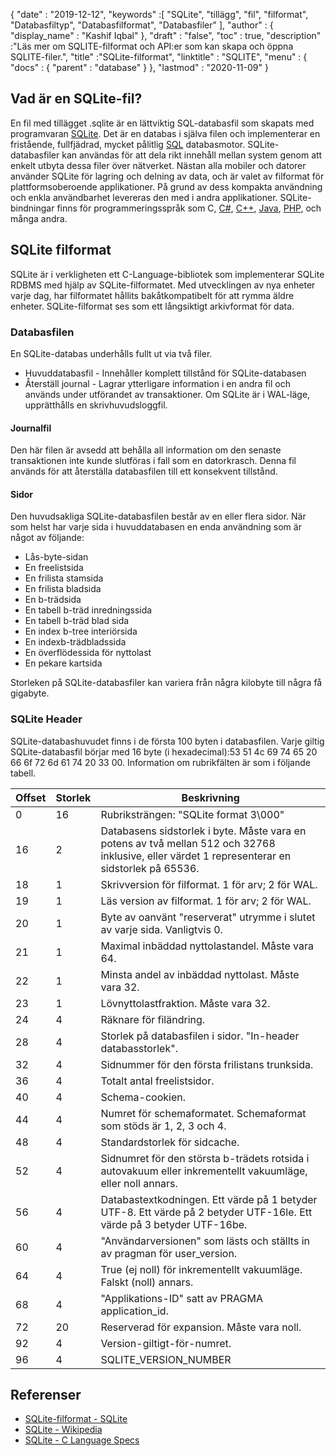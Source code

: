 {
  "date" : "2019-12-12",
  "keywords" :[ "SQLite", "tillägg", "fil", "filformat", "Databasfiltyp", "Databasfilformat", "Databasfiler" ],
  "author" : {
    "display_name" : "Kashif Iqbal"
},
  "draft" : "false",
  "toc" : true,
  "description" :"Läs mer om SQLITE-filformat och API:er som kan skapa och öppna SQLITE-filer.",
  "title" :"SQLite-filformat",
  "linktitle" : "SQLITE",
  "menu" : {
    "docs" : {
      "parent" : "database"
}
},
  "lastmod" : "2020-11-09"
}

## Vad är en SQLite-fil?

En fil med tillägget .sqlite är en lättviktig SQL-databasfil som skapats med programvaran [SQLite](https://www.sqlite.org/index.html). Det är en databas i själva filen och implementerar en fristående, fullfjädrad, mycket pålitlig [SQL](/sv/database/sql/) databasmotor. SQLite-databasfiler kan användas för att dela rikt innehåll mellan system genom att enkelt utbyta dessa filer över nätverket. Nästan alla mobiler och datorer använder SQLite för lagring och delning av data, och är valet av filformat för plattformsoberoende applikationer. På grund av dess kompakta användning och enkla användbarhet levereras den med i andra applikationer. SQLite-bindningar finns för programmeringsspråk som C, [C#](/sv/programming/cs), [C++](/sv/programming/cpp), [Java](/sv/programming/java/), [PHP](/sv/programming/php/ ), och många andra.

## SQLite filformat

SQLite är i verkligheten ett C-Language-bibliotek som implementerar SQLite RDBMS med hjälp av SQLite-filformatet. Med utvecklingen av nya enheter varje dag, har filformatet hållits bakåtkompatibelt för att rymma äldre enheter. SQLite-filformat ses som ett långsiktigt arkivformat för data.

### Databasfilen

En SQLite-databas underhålls fullt ut via två filer.
* Huvuddatabasfil - Innehåller komplett tillstånd för SQLite-databasen
* Återställ journal - Lagrar ytterligare information i en andra fil och används under utförandet av transaktioner. Om SQLite är i WAL-läge, upprätthålls en skrivhuvudsloggfil.

#### Journalfil

Den här filen är avsedd att behålla all information om den senaste transaktionen inte kunde slutföras i fall som en datorkrasch. Denna fil används för att återställa databasfilen till ett konsekvent tillstånd.

#### Sidor

Den huvudsakliga SQLite-databasfilen består av en eller flera sidor. När som helst har varje sida i huvuddatabasen en enda användning som är något av följande:

* Lås-byte-sidan
* En freelistsida
* En frilista stamsida
* En frilista bladsida
* En b-trädsida
* En tabell b-träd inredningssida
* En tabell b-träd blad sida
* En index b-tree interiörsida
* En indexb-trädbladssida
* En överflödessida för nyttolast
* En pekare kartsida

Storleken på SQLite-databasfiler kan variera från några kilobyte till några få gigabyte.

### SQLite Header

SQLite-databashuvudet finns i de första 100 byten i databasfilen. Varje giltig SQLite-databasfil börjar med 16 byte (i hexadecimal):53 51 4c 69 74 65 20 66 6f 72 6d 61 74 20 33 00. Information om rubrikfälten är som i följande tabell.

|Offset|Storlek|Beskrivning|
---|---|---|
|0|16|Rubriksträngen: "SQLite format 3\000"|
|16|2|Databasens sidstorlek i byte. Måste vara en potens av två mellan 512 och 32768 inklusive, eller värdet 1 representerar en sidstorlek på 65536.|
|18|1|Skrivversion för filformat. 1 för arv; 2 för WAL.|
|19|1|Läs version av filformat. 1 för arv; 2 för WAL.|
|20|1|Byte av oanvänt "reserverat" utrymme i slutet av varje sida. Vanligtvis 0.|
|21|1|Maximal inbäddad nyttolastandel. Måste vara 64.|
|22|1|Minsta andel av inbäddad nyttolast. Måste vara 32.|
|23|1|Lövnyttolastfraktion. Måste vara 32.|
|24|4|Räknare för filändring.|
|28|4|Storlek på databasfilen i sidor. "In-header databasstorlek".|
|32|4|Sidnummer för den första frilistans trunksida.|
|36|4|Totalt antal freelistsidor.|
|40|4|Schema-cookien.|
|44|4|Numret för schemaformatet. Schemaformat som stöds är 1, 2, 3 och 4.|
|48|4|Standardstorlek för sidcache.|
|52|4|Sidnumret för den största b-trädets rotsida i autovakuum eller inkrementellt vakuumläge, eller noll annars.|
|56|4|Databastextkodningen. Ett värde på 1 betyder UTF-8. Ett värde på 2 betyder UTF-16le. Ett värde på 3 betyder UTF-16be.|
|60|4|"Användarversionen" som lästs och ställts in av pragman för user_version.|
|64|4|True (ej noll) för inkrementellt vakuumläge. Falskt (noll) annars.|
|68|4|"Applikations-ID" satt av PRAGMA application_id.|
|72|20|Reserverad för expansion. Måste vara noll.|
|92|4|Version-giltigt-för-numret.|
|96|4|SQLITE_VERSION_NUMBER|

## Referenser ##

* [SQLite-filformat - SQLite](https://www.sqlite.org/fileformat2.html)
* [SQLite - Wikipedia](https://en.wikipedia.org/wiki/SQLite)
* [SQLite - C Language Specs](https://www.sqlite.org/c3ref/intro.html)

